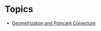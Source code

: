 # Topics
* [Geometrization and Poincaré Conjecture](./topics/Geometrization-and-Poincaré-Conjecture)
